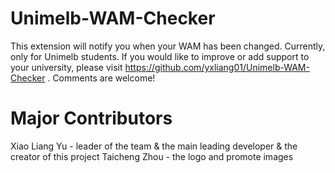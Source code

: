 # Unimelb-WAM-Checker
This extension will notify you when your WAM has been changed. Currently, only for Unimelb students. If you would like to improve or add support to your university, please visit https://github.com/yxliang01/Unimelb-WAM-Checker . Comments are welcome!


# Major Contributors
Xiao Liang Yu - leader of the team & the main leading developer & the creator of this project
Taicheng Zhou - the logo and promote images